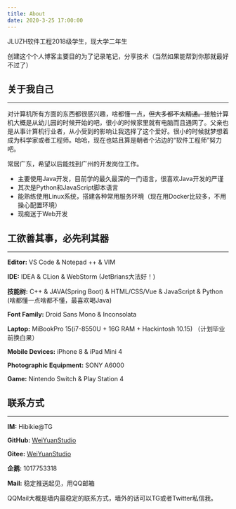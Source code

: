 ```yaml
---
title: About
date: 2020-3-25 17:00:00
---
```

JLUZH软件工程2018级学生，现大学二年生

创建这个个人博客主要目的为了记录笔记，分享技术（当然如果能帮到你那就最好不过了）

## 关于我自己

---

对计算机所有方面的东西都很感兴趣，啥都懂一点，~~但大多都不太精通。~~接触计算机大概是从幼儿园的时候开始的吧，很小的时候家里就有电脑而且通网了。父亲也是从事计算机行业者，从小受到的影响让我选择了这个爱好。很小的时候就梦想着成为科学家或者工程师。哈哈，现在也姑且算是朝者个沾边的“软件工程师”努力吧。

常居广东，希望以后能找到广州的开发岗位工作。

- 主要使用Java开发，目前学的最久最深的一门语言，很喜欢Java开发的严谨
- 其次是Python和JavaScript脚本语言
- 能熟练使用Linux系统，搭建各种常用服务环境（现在用Docker比较多，不用操心配置环境）
- 现痴迷于Web开发

## 工欲善其事，必先利其器

---

**Editor:** VS Code & Notepad ++ & VIM

**IDE:** IDEA & CLion & WebStorm (JetBrians大法好！)

**技能树:** C++ & JAVA(Spring Boot) & HTML/CSS/Vue & JavaScript & Python (啥都懂一点啥都不懂，最喜欢喝Java)

**Font Family:** Droid Sans Mono & Inconsolata

**Laptop:** MiBookPro 15(i7-8550U + 16G RAM + Hackintosh 10.15) （计划毕业前换白果）

**Mobile Devices:** iPhone 8 & iPad Mini 4

**Photographic Equipment:** SONY A6000

**Game:** Nintendo Switch & Play Station 4

## 联系方式

---

**IM:** Hibikie@TG

**GitHub:** [WeiYuanStudio](https://github.com/WeiYuanStudio)

**Gitee:** [WeiYuanStudio](https://gitee.com/WeiYuanStudio)

**企鹅:** 1017753318

**Mail:** 稳定推送起见，用QQ邮箱

QQMail大概是墙内最稳定的联系方式，墙外的话可以TG或者Twitter私信我。
